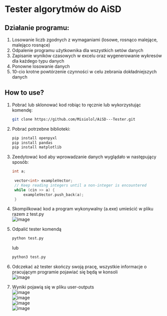 # Tester algorytmów do AiSD 

## Działanie programu:
1. Losowanie liczb zgodnych z wymaganiami (losowe, rosnąco malejące, malejąco rosnące)
2. Odpalenie programu użytkownika dla wszystkich setów danych
3. Zapisanie wyników czasowych w excelu oraz wygenerowanie wykresów dla każdego typu danych
4. Ponowne losowanie danych
5. 10-cio krotne powtórzenie czynności w celu zebrania dokładniejszych danych

## How to use?
1. Pobrać lub sklonować kod robiąc to ręcznie lub wykorzystując komendę:
   ```bash
   git clone https://github.com/Misiolol/AiSD---Tester.git
   ```
2. Pobrać potrzebne biblioteki:
   ```bash
   pip install openpyxl
   pip install pandas
   pip install matplotlib
   ```
3. Zeedytować kod aby wprowadzanie danych wyglądało w następujący sposób:
   ```cpp
   int a;
    
    vector<int> exampleVector;
    // Keep reading integers until a non-integer is encountered
    while (cin >> a) {
        exampleVector.push_back(a);
    }
   ```
4. Skompilkować kod a program wykonywalny (a.exe) umieścić w pliku razem z test.py<br>
![image](https://github.com/user-attachments/assets/1a1d2df1-1988-40ea-a13f-24da5491cc45)<br>
5. Odpalić tester komendą
     ```bash
     python test.py
   ```
   lub
   ```bash
   python3 test.py
   ```
5. Odczekać aż tester skończy swoją pracę, wszystkie informacje o pracującym programie pojawiać się będą w konsoli<br>
![image](https://github.com/user-attachments/assets/8bbd533e-65c1-4f08-9c18-18feeb4d506f)

6. Wyniki pojawią się w pliku user-outputs <br>
 ![image](https://github.com/user-attachments/assets/b0519478-847f-4f8c-80ed-da1ecaae9d1a)<br>
 ![image](https://github.com/user-attachments/assets/a6114d21-0e7a-4551-b2d4-e55dd0d365c4)<br>
 ![image](https://github.com/user-attachments/assets/45980017-91e6-497e-874b-fa63db0b433e)<br>
 ![image](https://github.com/user-attachments/assets/02be0985-c137-42b4-addc-123bab9779ae)<br>

 

 






